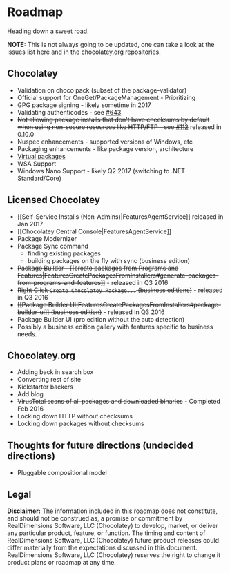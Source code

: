 # Roadmap
Heading down a sweet road.


**NOTE:** This is not always going to be updated, one can take a look at the issues list here and in the chocolatey.org repositories.

## Chocolatey

* Validation on choco pack (subset of the package-validator)
* Official support for OneGet/PackageManagement - Prioritizing
* GPG package signing - likely sometime in 2017
* Validating authenticodes - see [#643](https://github.com/chocolatey/choco/issues/643)
* ~~Not allowing package installs that don't have checksums by default when using non-secure resources like HTTP/FTP - see [#112](https://github.com/chocolatey/choco/issues/112)~~ released in 0.10.0
* Nuspec enhancements - supported versions of Windows, etc
* Packaging enhancements - like package version, architecture
* [Virtual packages](https://github.com/chocolatey/chocolatey/issues/7)
* WSA Support 
* Windows Nano Support - likely Q2 2017 (switching to .NET Standard/Core)

## Licensed Chocolatey

* ~~[[Self-Service Installs (Non-Admins)|FeaturesAgentService]]~~ released in Jan 2017
* [[Chocolatey Central Console|FeaturesAgentService]]
* Package Modernizer
* Package Sync command
  * finding existing packages
  * building packages on the fly with sync (business edition)
* ~~Package Builder - [[create packages from Programs and Features|FeaturesCreatePackagesFromInstallers#generate-packages-from-programs-and-features]]~~ - released in Q3 2016
* ~~Right Click `Create Chocolatey Package...` (business editions)~~ - released in Q3 2016
* ~~[[Package Builder UI|FeaturesCreatePackagesFromInstallers#package-builder-ui]] (business edition)~~ - released in Q3 2016
* Package Builder UI (pro edition without the auto detection)
* Possibly a business edition gallery with features specific to business needs.

## Chocolatey.org

* Adding back in search box
* Converting rest of site
* Kickstarter backers
* Add blog
* ~~VirusTotal scans of all packages and downloaded binaries~~ - Completed Feb 2016
* Locking down HTTP without checksums
* Locking down packages without checksums

## Thoughts for future directions (undecided directions)

* Pluggable compositional model


## Legal
**Disclaimer:** The information included in this roadmap does not constitute, and should not be construed as, a promise or commitment by RealDimensions Software, LLC (Chocolatey) to develop, market, or deliver any particular product, feature, or function. The timing and content of RealDimensions Software, LLC (Chocolatey) future product releases could differ materially from the expectations discussed in this document. RealDimensions Software, LLC (Chocolatey) reserves the right to change it product plans or roadmap at any time. 